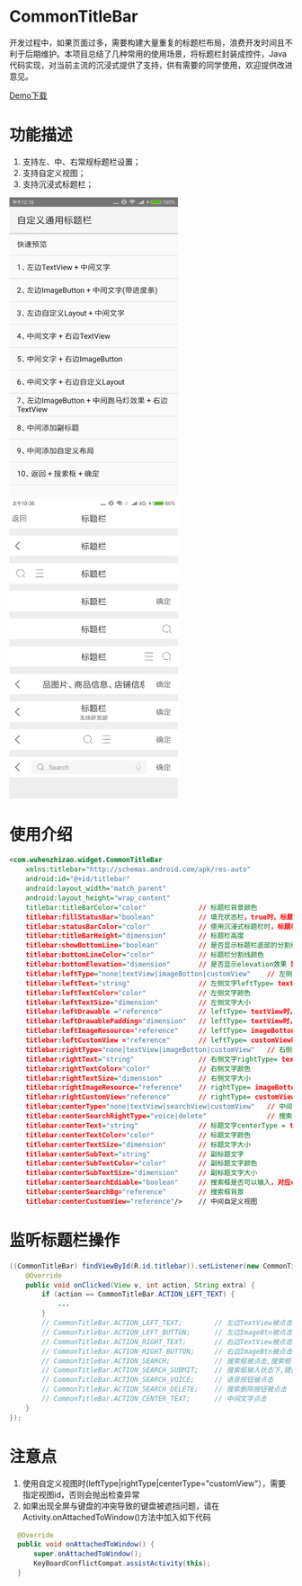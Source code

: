 # CommonTitleBar

开发过程中，如果页面过多，需要构建大量重复的标题栏布局，浪费开发时间且不利于后期维护。本项目总结了几种常用的使用场景，将标题栏封装成控件，Java代码实现，对当前主流的沉浸式提供了支持，供有需要的同学使用，欢迎提供改进意见。

[Demo下载](https://www.pgyer.com/2Ptg)

功能描述
=======
1. 支持左、中、右常规标题栏设置；  
2. 支持自定义视图；  
3. 支持沉浸式标题栏；  
  
  
<img src="screenshots/Screenshot_2017-08-30-12-16-58-343_org.wuhenzhizao.png" width = "300" />

<img src="screenshots/Screenshot_2017-08-30-10-36-04-457_org.wuhenzhizao.png" width = "300" />


使用介绍
=======

```xml
<com.wuhenzhizao.widget.CommonTitleBar
    xmlns:titlebar="http://schemas.android.com/apk/res-auto"
    android:id="@+id/titlebar"                     
    android:layout_width="match_parent"
    android:layout_height="wrap_content"
    titlebar:titleBarColor="color"             // 标题栏背景颜色
    titlebar:fillStatusBar="boolean"           // 填充状态栏，true时，标题栏会创建一块和系统状态栏同高的视图，用于沉浸式标题栏
    titlebar:statusBarColor="color"            // 使用沉浸式标题栏时，标题栏显示的颜色
    titlebar:titleBarHeight="dimension"        // 标题栏高度
    titlebar:showBottomLine="boolean"          // 是否显示标题栏底部的分割线   
    titlebar:bottomLineColor="color"           // 标题栏分割线颜色
    titlebar:bottomElevation="dimension"       // 是否显示elevation效果 默认根据系统版本加入
    titlebar:leftType="none|textView|imageBotton|customView"    // 左侧视图类型：无|文字|按钮|自定义视图
    titlebar:leftText="string"                 // 左侧文字leftType= textView有效
    titlebar:leftTextColor="color"             // 左侧文字颜色
    titlebar:leftTextSize="dimension"          // 左侧文字大小
    titlebar:leftDrawable ="reference"         // leftType= textView时，对应的drawableLeft图片
    titlebar:leftDrawablePadding="dimension"   // leftType= textView时，对应的drawablePadding
    titlebar:leftImageResource="reference"     // leftType= imageBotton时，左侧按钮对应的图片资源引用
    titlebar:leftCustomView ="reference"       // leftType= customView时，左侧布局资源引用
    titlebar:rightType="none|textView|imageBotton|customView"   // 右侧视图类型：无|文字|按钮|自定义视图
    titlebar:rightText="string"                // 右侧文字rightType= textView有效
    titlebar:rightTextColor="color"            // 右侧文字颜色
    titlebar:rightTextSize="dimension"         // 右侧文字大小
    titlebar:rightImageResource="reference"    // rightType= imageBotton时，右侧按钮对应的图片资源引用
    titlebar:rightCustomView="reference"       // rightType= customView时，右侧布局资源引用
    titlebar:centerType="none|textView|searchView|customView"   // 中间视图类型：无|文字|搜索框|自定义视图
    titlebar:centerSearchRightType="voice|delete"               // 搜索框右侧按钮类型：语音按钮|删除按钮
    titlebar:centerText="string"               // 标题文字centerType = textView有效
    titlebar:centerTextColor="color"           // 标题文字颜色
    titlebar:centerTextSize="dimension"        // 标题文字大小
    titlebar:centerSubText="string"            // 副标题文字
    titlebar:centerSubTextColor="color"        // 副标题文字颜色
    titlebar:centerSubTextSize="dimension"     // 副标题文字大小
    titlebar:centerSearchEdiable="boolean"     // 搜索框是否可以输入，对应centerType =searchView
    titlebar:centerSearchBg="reference"        // 搜索框背景
    titlebar:centerCustomView="reference"/>    // 中间自定义视图
```  

监听标题栏操作
=========== 

```java
((CommonTitleBar) findViewById(R.id.titlebar)).setListener(new CommonTitleBar.OnTitleBarListener() {
    @Override
    public void onClicked(View v, int action, String extra) {
        if (action == CommonTitleBar.ACTION_LEFT_TEXT) {
            ...
        }
        // CommonTitleBar.ACTION_LEFT_TEXT;        // 左边TextView被点击
        // CommonTitleBar.ACTION_LEFT_BUTTON;      // 左边ImageBtn被点击
        // CommonTitleBar.ACTION_RIGHT_TEXT;       // 右边TextView被点击
        // CommonTitleBar.ACTION_RIGHT_BUTTON;     // 右边ImageBtn被点击
        // CommonTitleBar.ACTION_SEARCH;           // 搜索框被点击,搜索框不可输入的状态下会被触发
        // CommonTitleBar.ACTION_SEARCH_SUBMIT;    // 搜索框输入状态下,键盘提交触发
        // CommonTitleBar.ACTION_SEARCH_VOICE;     // 语音按钮被点击
        // CommonTitleBar.ACTION_SEARCH_DELETE;    // 搜索删除按钮被点击
        // CommonTitleBar.ACTION_CENTER_TEXT;      // 中间文字点击
    }
});
```  


注意点
=====   
1. 使用自定义视图时(leftType|rightType|centerType="customView"），需要指定视图id，否则会抛出检查异常  
2. 如果出现全屏与键盘的冲突导致的键盘被遮挡问题，请在Activity.onAttachedToWindow()方法中加入如下代码  

```java
  @Override
  public void onAttachedToWindow() {
      super.onAttachedToWindow();
      KeyBoardConflictCompat.assistActivity(this);
  }
```


